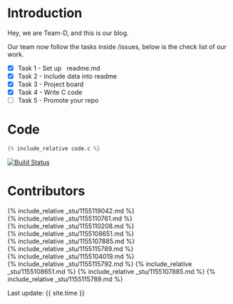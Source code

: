 # Introduction
Hey, we are Team-D, and this is our blog.


Our team now follow the tasks inside /issues, below is the check list of our work.

- [X] Task 1 - Set up &nbsp; readme.md
- [X] Task 2 - Include data into readme
- [X] Task 3 - Project board
- [X] Task 4 - Write C code
- [ ] Task 5 - Promote your repo

# Code
```c
{% include_relative code.c %}  
```
[![Build Status](https://travis-ci.org/csci3250-2019/project-team-d.svg?branch=master)](https://travis-ci.org/csci3250-2019/project-team-d)

# Contributors

{% include_relative _stu/1155119042.md %}  
{% include_relative _stu/1155110761.md %}  
{% include_relative _stu/1155110208.md %}  
{% include_relative _stu/1155108651.md %}  
{% include_relative _stu/1155107885.md %}  
{% include_relative _stu/1155115789.md %}  
{% include_relative _stu/1155104019.md %}  
{% include_relative _stu/1155115792.md %}
{% include_relative _stu/1155108651.md %}
{% include_relative _stu/1155107885.md %}
{% include_relative _stu/1155115789.md %}



Last update: {{ site.time }}

